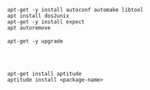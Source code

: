 
`apt-get -y install autoconf automake libtool`   
`apt install dos2unix`  
`apt-get -y install expect`  
`apt autoremove`     





`apt-get -y upgrade`  



<br><br>

`apt-get install aptitude`  
`aptitude install <package-name>`  